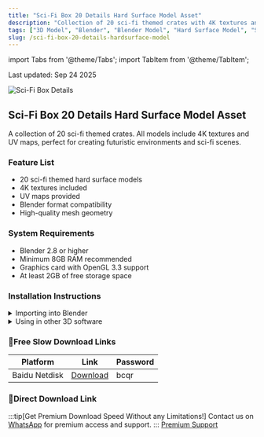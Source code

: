 ```yaml
---
title: "Sci-Fi Box 20 Details Hard Surface Model Asset"
description: "Collection of 20 sci-fi themed crates with 4K textures and UV maps in Blender format. Perfect for creating futuristic environments and sci-fi scenes."
tags: ["3D Model", "Blender", "Blender Model", "Hard Surface Model", "Sci-Fi Model"]
slug: /sci-fi-box-20-details-hardsurface-model
---
```


import Tabs from '@theme/Tabs';
import TabItem from '@theme/TabItem';

<div class="time-update">Last updated: Sep 24 2025</div>

![Sci-Fi Box Details](https://www.gfxcamp.com/wp-content/uploads/2025/09/Mega-Pack-kitbash-SCI-FI-BOX-20-DETILS-hardsurface.jpg)

## Sci-Fi Box 20 Details Hard Surface Model Asset

A collection of 20 sci-fi themed crates. All models include 4K textures and UV maps, perfect for creating futuristic environments and sci-fi scenes.

### Feature List
- 20 sci-fi themed hard surface models
- 4K textures included
- UV maps provided
- Blender format compatibility
- High-quality mesh geometry

### System Requirements
- Blender 2.8 or higher
- Minimum 8GB RAM recommended
- Graphics card with OpenGL 3.3 support
- At least 2GB of free storage space

### Installation Instructions

<Tabs>
<TabItem value="blender" label="Blender">
  <details>
    <summary>Importing into Blender</summary>
    <p>1. Open Blender</p>
    <p>2. Go to File > Append or File > Link</p>
    <p>3. Navigate to the asset folder</p>
    <p>4. Select the desired models</p>
    <p>5. Choose to append or link the assets</p>
  </details>
</TabItem>
<TabItem value="other" label="Other Software">
  <details>
    <summary>Using in other 3D software</summary>
    <p>1. Export from Blender as FBX/OBJ if needed</p>
    <p>2. Import into your preferred 3D software</p>
    <p>3. Adjust material settings as needed</p>
  </details>
</TabItem>
</Tabs>

### 🐌Free Slow Download Links

| Platform | Link | Password |
|----------|------|----------|
| Baidu Netdisk | [Download](https://pan.baidu.com/s/1f_NwqzYK_SqBa-ozeMDhJg?pwd=bcqr) | bcqr |

### 🚀Direct Download Link
:::tip[Get Premium Download Speed Without any Limitations!]
Contact us on [WhatsApp](https://wa.me/+8613237610083) for premium  access and support.
:::
[Premium Support](https://wa.me/8613237610083)